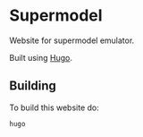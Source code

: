 # Supermodel

Website for supermodel emulator.

Built using [Hugo](https://gohugo.io/).

## Building

To build this website do:

```shell
hugo
```
